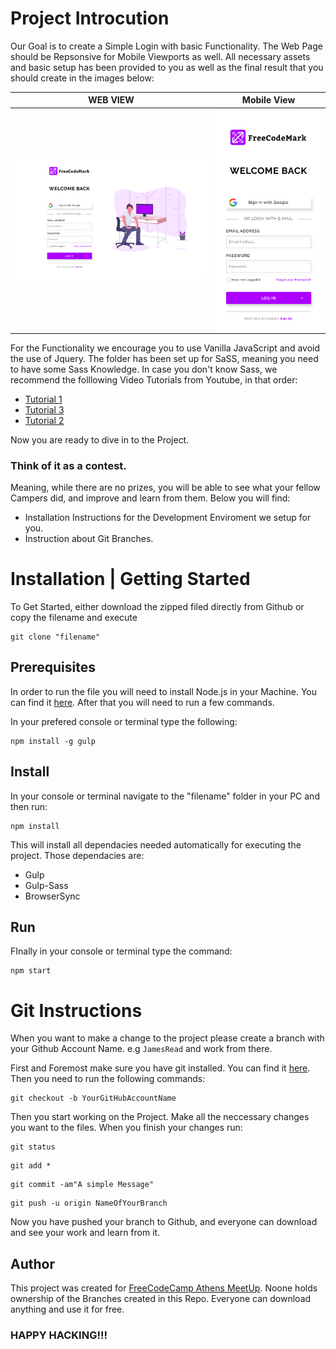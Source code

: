 # Project Introcution

Our Goal is to create a Simple Login with basic Functionality. The Web Page should be Repsonsive for Mobile Viewports as well. All necessary assets and basic setup has been provided to you as well as the final result that you should create in the images below:

WEB VIEW                               |  Mobile View
:-------------------------------------:|:-------------------------------------:
![Web View](src/assets/Web-Login.png)  |![Mobile View](src/assets/Mobile-Login.png)

For the Functionality we encourage you to use Vanilla JavaScript and avoid the use of Jquery. The folder has been set up for SaSS, meaning you need to have some Sass Knowledge. In case you don't know Sass, we recommend the folllowing Video Tutorials from Youtube, in that order:

* [Tutorial 1](https://www.youtube.com/watch?v=roywYSEPSvc&t=2s)
* [Tutorial 3](https://www.youtube.com/watch?v=Rnxyf6Vyqiw)
* [Tutorial 2](https://www.youtube.com/watch?v=wz3kElLbEHE)

Now you are ready to dive in to the Project.

### Think of it as a contest. 

Meaning, while there are no prizes, you will be able to see what your fellow Campers did, and improve and learn from them. Below you will find:

* Installation Instructions for the Development Enviroment we setup for you.
* Instruction about Git Branches.

# Installation | Getting Started

To Get Started, either download the zipped filed directly from Github or copy the filename and execute

```
git clone "filename"
```

## Prerequisites

In order to run the file you will need to install Node.js in your Machine. You can find it [here](https://nodejs.org/en/). After that you will need to run a few commands.

In your prefered console or terminal type the following:

```
npm install -g gulp
```

## Install
In your console or terminal navigate to the "filename" folder in your PC and then run:

```
npm install
```

This will install all dependacies needed automatically for executing the project. Those dependacies are:

* Gulp
* Gulp-Sass
* BrowserSync

## Run

FInally in your console or terminal type the command:

```
npm start
```

# Git Instructions

When you want to make a change to the project please create a branch with your Github Account Name. e.g `JamesRead`
and work from there.

First and Foremost make sure you have git installed. You can find it [here](https://git-scm.com/). Then you need to run the following commands:

```
git checkout -b YourGitHubAccountName
```

Then you start working on the Project. Make all the neccessary changes you want to the files. When you finish your changes run:

```
git status
```
```
git add *
```
```
git commit -am"A simple Message"
```
```
git push -u origin NameOfYourBranch
```

Now you have pushed your branch to Github, and everyone can download and see your work and learn from it.

## Author

This project was created for [FreeCodeCamp Athens MeetUp](https://github.com/FreeCodeCampAthensMeetUp). Noone holds ownership of the Branches created in this Repo. Everyone can download anything and use it for free.

### HAPPY HACKING!!!
